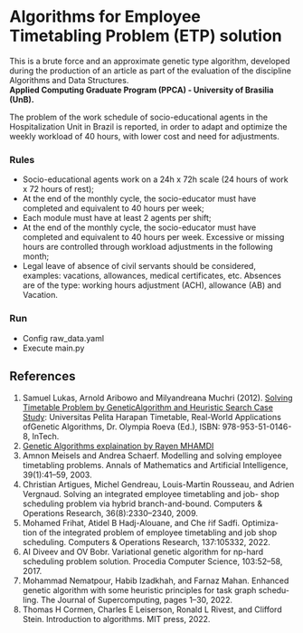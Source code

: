 # Algorithms for Employee Timetabling Problem (ETP) solution

This is a brute force and an approximate genetic type algorithm, developed during the production of an article as part of the evaluation of the discipline Algorithms and Data Structures.</br>
**Applied Computing Graduate Program (PPCA) - University of Brasilia (UnB).**

The problem of the work schedule of socio-educational agents in the Hospitalization Unit in Brazil is reported, in order to adapt and optimize the weekly workload of 40 hours, with lower cost and need for adjustments.

### Rules
- Socio-educational agents work on a 24h x 72h scale (24 hours of work x 72 hours of rest);
- At the end of the monthly cycle, the socio-educator must have completed and equivalent to 40 hours per week;
- Each module must have at least 2 agents per shift;
- At the end of the monthly cycle, the socio-educator must have completed and equivalent to 40 hours per week. Excessive or missing hours are controlled through workload adjustments in the following month;
- Legal leave of absence of civil servants should be considered, examples: vacations, allowances, medical certificates, etc. Absences are of the type: working hours adjustment (ACH), allowance (AB) and Vacation.

### Run
- Config raw_data.yaml
- Execute main.py

## References

1. Samuel Lukas, Arnold Aribowo and Milyandreana Muchri (2012). [Solving Timetable Problem by GeneticAlgorithm and Heuristic Search Case Study](https://www.intechopen.com/chapters/30303): Universitas Pelita Harapan Timetable, Real-World Applications ofGenetic Algorithms, Dr. Olympia Roeva (Ed.), ISBN: 978-953-51-0146-8, InTech.
2. [Genetic Algorithms explaination by Rayen MHAMDI](https://rayenmhamdi.github.io/ai/ga/)
3. Amnon Meisels and Andrea Schaerf. Modelling and solving employee timetabling problems. Annals of Mathematics and Artificial Intelligence,
39(1):41–59, 2003.
4. Christian Artigues, Michel Gendreau, Louis-Martin Rousseau, and
Adrien Vergnaud. Solving an integrated employee timetabling and job- shop scheduling problem via hybrid branch-and-bound. Computers & Operations Research, 36(8):2330–2340, 2009.
5. Mohamed Frihat, Atidel B Hadj-Alouane, and Che ́rif Sadfi. Optimiza- tion of the integrated problem of employee timetabling and job shop scheduling. Computers & Operations Research, 137:105332, 2022.
6. AI Diveev and OV Bobr. Variational genetic algorithm for np-hard scheduling problem solution. Procedia Computer Science, 103:52–58, 2017.
7. Mohammad Nematpour, Habib Izadkhah, and Farnaz Mahan. Enhanced genetic algorithm with some heuristic principles for task graph schedu- ling. The Journal of Supercomputing, pages 1–30, 2022.
8. Thomas H Cormen, Charles E Leiserson, Ronald L Rivest, and Clifford Stein. Introduction to algorithms. MIT press, 2022.